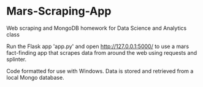 # Mars-Scraping-App
Web scraping and MongoDB homework for Data Science and Analytics class

Run the Flask app 'app.py' and open http://127.0.0.1:5000/ to use a mars fact-finding app that scrapes data from around the web using requests and splinter.

Code formatted for use with Windows. Data is stored and retrieved from a local Mongo database.
